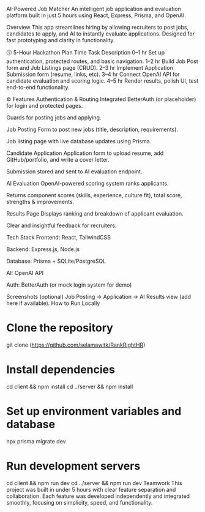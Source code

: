 AI-Powered Job Matcher
An intelligent job application and evaluation platform built in just 5 hours using React, Express, Prisma, and OpenAI.

 Overview
This app streamlines hiring by allowing recruiters to post jobs, candidates to apply, and AI to instantly evaluate applications. Designed for fast prototyping and clarity in functionality.

🕔 5-Hour Hackathon Plan
Time	Task Description
0–1 hr	Set up authentication, protected routes, and basic navigation.
1–2 hr	Build Job Post form and Job Listings page (CRUD).
2–3 hr	Implement Application Submission form (resume, links, etc).
3–4 hr	Connect OpenAI API for candidate evaluation and scoring logic.
4–5 hr	Render results, polish UI, test end-to-end functionality.

⚙ Features
Authentication & Routing
Integrated BetterAuth (or placeholder) for login and protected pages.

Guards for posting jobs and applying.

Job Posting
Form to post new jobs (title, description, requirements).

Job listing page with live database updates using Prisma.

 Candidate Application
Application form to upload resume, add GitHub/portfolio, and write a cover letter.

Submission stored and sent to AI evaluation endpoint.

 AI Evaluation
OpenAI-powered scoring system ranks applicants.

Returns component scores (skills, experience, culture fit), total score, strengths & improvements.

 Results Page
Displays ranking and breakdown of applicant evaluation.

Clear and insightful feedback for recruiters.

 Tech Stack
Frontend: React, TailwindCSS

Backend: Express.js, Node.js

Database: Prisma + SQLite/PostgreSQL

AI: OpenAI API

Auth: BetterAuth (or mock login system for demo)

Screenshots (optional)
Job Posting → Application → AI Results view (add here if available).
 How to Run Locally

# Clone the repository
git clone (https://github.com/selamawitk/RankRightHR)

# Install dependencies
cd client && npm install
cd ../server && npm install

# Set up environment variables and database
npx prisma migrate dev

# Run development servers
cd client && npm run dev
cd ../server && npm run dev
Teamwork
This project was built in under 5 hours with clear feature separation and collaboration.
Each feature was developed independently and integrated smoothly, focusing on simplicity, speed, and functionality.

